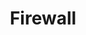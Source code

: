 ---
number: 3
title: Firewall
tagline: A firewall is a system that protects your computer from <span>intruders</span>
description: >-
    The firewall service provides a simple way to manage firewall rules.
    It is a singleton service that is available to all instances.
    It is not possible to create multiple instances of the firewall service.
    The firewall service is not available to instances that are not running
    in the cloud.
feature1: Stateful inspection
feature1description: The firewall service can inspect the state of the firewall
    rules and the state of the network interfaces.
feature2: Firewall rules
feature2description: The firewall service can manage firewall rules.
---